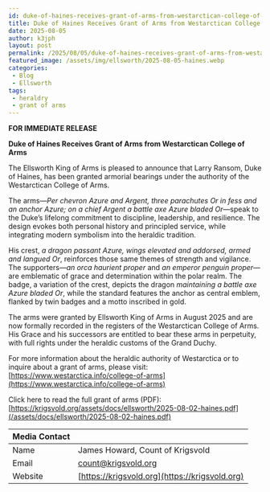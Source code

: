 ```yaml
---
id: duke-of-haines-receives-grant-of-arms-from-westarctican-college-of-arms
title: Duke of Haines Receives Grant of Arms from Westarctican College of Arms
date: 2025-08-05
author: k3jph
layout: post
permalink: /2025/08/05/duke-of-haines-receives-grant-of-arms-from-westarctican-college-of-arms
featured_image: /assets/img/ellsworth/2025-08-05-haines.webp
categories:
 - Blog
 - Ellsworth
tags:
 - heraldry
 - grant of arms
---
```


**FOR IMMEDIATE RELEASE**

**Duke of Haines Receives Grant of Arms from Westarctican College of Arms**

The Ellsworth King of Arms is pleased to announce that Larry Ransom, Duke of Haines, has been granted armorial bearings under the authority of the Westarctican College of Arms.

The arms—*Per chevron Azure and Argent, three parachutes Or in fess and an anchor Azure; on a chief Argent a battle axe Azure bladed Or*—speak to the Duke’s lifelong commitment to discipline, leadership, and resilience. The design evokes both personal history and principled service, while integrating modern symbolism into the heraldic tradition.

His crest, *a dragon passant Azure, wings elevated and addorsed, armed and langued Or*, reinforces those same themes of strength and vigilance. The supporters—*an orca haurient proper* and *an emperor penguin proper*—are emblematic of grace and determination within the polar realm. The badge, a variation of the crest, depicts the dragon *maintaining a battle axe Azure bladed Or*, while the standard features the anchor as central emblem, flanked by twin badges and a motto inscribed in gold.

The arms were granted by Ellsworth King of Arms in August 2025 and are now formally recorded in the registers of the Westarctican College of Arms. His Grace and his successors are entitled to bear these arms in perpetuity, with full rights under the heraldic customs of the Grand Duchy.

For more information about the heraldic authority of Westarctica or to inquire about a grant of arms, please visit:  
[https://www.westarctica.info/college-of-arms](https://www.westarctica.info/college-of-arms)

Click here to read the full grant of arms (PDF):  
[https://krigsvold.org/assets/docs/ellsworth/2025-08-02-haines.pdf](/assets/docs/ellsworth/2025-08-02-haines.pdf)

| **Media Contact** |                                                |
|:------------------|:-----------------------------------------------|
| Name              | James Howard, Count of Krigsvold               |
| Email             | count@krigsvold.org                            |
| Website           | [https://krigsvold.org](https://krigsvold.org) |
